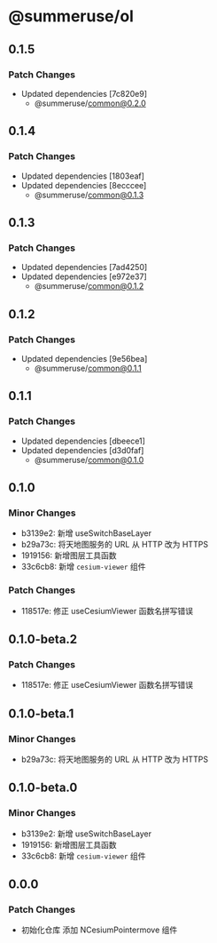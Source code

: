 # @summeruse/ol

## 0.1.5

### Patch Changes

- Updated dependencies [7c820e9]
  - @summeruse/common@0.2.0

## 0.1.4

### Patch Changes

- Updated dependencies [1803eaf]
- Updated dependencies [8ecccee]
  - @summeruse/common@0.1.3

## 0.1.3

### Patch Changes

- Updated dependencies [7ad4250]
- Updated dependencies [e972e37]
  - @summeruse/common@0.1.2

## 0.1.2

### Patch Changes

- Updated dependencies [9e56bea]
  - @summeruse/common@0.1.1

## 0.1.1

### Patch Changes

- Updated dependencies [dbeece1]
- Updated dependencies [d3d0faf]
  - @summeruse/common@0.1.0

## 0.1.0

### Minor Changes

- b3139e2: 新增 useSwitchBaseLayer
- b29a73c: 将天地图服务的 URL 从 HTTP 改为 HTTPS
- 1919156: 新增图层工具函数
- 33c6cb8: 新增 `cesium-viewer` 组件

### Patch Changes

- 118517e: 修正 useCesiumViewer 函数名拼写错误

## 0.1.0-beta.2

### Patch Changes

- 118517e: 修正 useCesiumViewer 函数名拼写错误

## 0.1.0-beta.1

### Minor Changes

- b29a73c: 将天地图服务的 URL 从 HTTP 改为 HTTPS

## 0.1.0-beta.0

### Minor Changes

- b3139e2: 新增 useSwitchBaseLayer
- 1919156: 新增图层工具函数
- 33c6cb8: 新增 `cesium-viewer` 组件

## 0.0.0

### Patch Changes

- 初始化仓库 添加 NCesiumPointermove 组件
